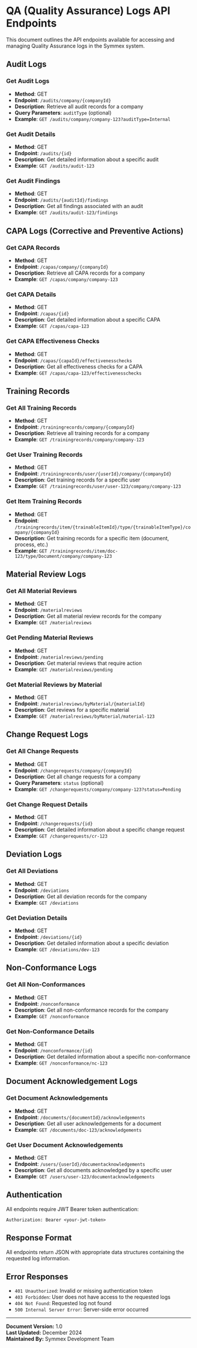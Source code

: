 # QA (Quality Assurance) Logs API Endpoints

This document outlines the API endpoints available for accessing and managing Quality Assurance logs in the Symmex system.

## Audit Logs

### Get Audit Logs
- **Method**: GET
- **Endpoint**: `/audits/company/{companyId}`
- **Description**: Retrieve all audit records for a company
- **Query Parameters**: `auditType` (optional)
- **Example**: `GET /audits/company/company-123?auditType=Internal`

### Get Audit Details
- **Method**: GET
- **Endpoint**: `/audits/{id}`
- **Description**: Get detailed information about a specific audit
- **Example**: `GET /audits/audit-123`

### Get Audit Findings
- **Method**: GET
- **Endpoint**: `/audits/{auditId}/findings`
- **Description**: Get all findings associated with an audit
- **Example**: `GET /audits/audit-123/findings`

## CAPA Logs (Corrective and Preventive Actions)

### Get CAPA Records
- **Method**: GET
- **Endpoint**: `/capas/company/{companyId}`
- **Description**: Retrieve all CAPA records for a company
- **Example**: `GET /capas/company/company-123`

### Get CAPA Details
- **Method**: GET
- **Endpoint**: `/capas/{id}`
- **Description**: Get detailed information about a specific CAPA
- **Example**: `GET /capas/capa-123`

### Get CAPA Effectiveness Checks
- **Method**: GET
- **Endpoint**: `/capas/{capaId}/effectivenesschecks`
- **Description**: Get all effectiveness checks for a CAPA
- **Example**: `GET /capas/capa-123/effectivenesschecks`

## Training Records

### Get All Training Records
- **Method**: GET
- **Endpoint**: `/trainingrecords/company/{companyId}`
- **Description**: Retrieve all training records for a company
- **Example**: `GET /trainingrecords/company/company-123`

### Get User Training Records
- **Method**: GET
- **Endpoint**: `/trainingrecords/user/{userId}/company/{companyId}`
- **Description**: Get training records for a specific user
- **Example**: `GET /trainingrecords/user/user-123/company/company-123`

### Get Item Training Records
- **Method**: GET
- **Endpoint**: `/trainingrecords/item/{trainableItemId}/type/{trainableItemType}/company/{companyId}`
- **Description**: Get training records for a specific item (document, process, etc.)
- **Example**: `GET /trainingrecords/item/doc-123/type/Document/company/company-123`

## Material Review Logs

### Get All Material Reviews
- **Method**: GET
- **Endpoint**: `/materialreviews`
- **Description**: Get all material review records for the company
- **Example**: `GET /materialreviews`

### Get Pending Material Reviews
- **Method**: GET
- **Endpoint**: `/materialreviews/pending`
- **Description**: Get material reviews that require action
- **Example**: `GET /materialreviews/pending`

### Get Material Reviews by Material
- **Method**: GET
- **Endpoint**: `/materialreviews/byMaterial/{materialId}`
- **Description**: Get reviews for a specific material
- **Example**: `GET /materialreviews/byMaterial/material-123`

## Change Request Logs

### Get All Change Requests
- **Method**: GET
- **Endpoint**: `/changerequests/company/{companyId}`
- **Description**: Get all change requests for a company
- **Query Parameters**: `status` (optional)
- **Example**: `GET /changerequests/company/company-123?status=Pending`

### Get Change Request Details
- **Method**: GET
- **Endpoint**: `/changerequests/{id}`
- **Description**: Get detailed information about a specific change request
- **Example**: `GET /changerequests/cr-123`

## Deviation Logs

### Get All Deviations
- **Method**: GET
- **Endpoint**: `/deviations`
- **Description**: Get all deviation records for the company
- **Example**: `GET /deviations`

### Get Deviation Details
- **Method**: GET
- **Endpoint**: `/deviations/{id}`
- **Description**: Get detailed information about a specific deviation
- **Example**: `GET /deviations/dev-123`

## Non-Conformance Logs

### Get All Non-Conformances
- **Method**: GET
- **Endpoint**: `/nonconformance`
- **Description**: Get all non-conformance records for the company
- **Example**: `GET /nonconformance`

### Get Non-Conformance Details
- **Method**: GET
- **Endpoint**: `/nonconformance/{id}`
- **Description**: Get detailed information about a specific non-conformance
- **Example**: `GET /nonconformance/nc-123`

## Document Acknowledgement Logs

### Get Document Acknowledgements
- **Method**: GET
- **Endpoint**: `/documents/{documentId}/acknowledgements`
- **Description**: Get all user acknowledgements for a document
- **Example**: `GET /documents/doc-123/acknowledgements`

### Get User Document Acknowledgements
- **Method**: GET
- **Endpoint**: `/users/{userId}/documentacknowledgements`
- **Description**: Get all documents acknowledged by a specific user
- **Example**: `GET /users/user-123/documentacknowledgements`

## Authentication

All endpoints require JWT Bearer token authentication:

```http
Authorization: Bearer <your-jwt-token>
```

## Response Format

All endpoints return JSON with appropriate data structures containing the requested log information.

## Error Responses

- `401 Unauthorized`: Invalid or missing authentication token
- `403 Forbidden`: User does not have access to the requested logs
- `404 Not Found`: Requested log not found
- `500 Internal Server Error`: Server-side error occurred

---

**Document Version:** 1.0  
**Last Updated:** December 2024  
**Maintained By:** Symmex Development Team